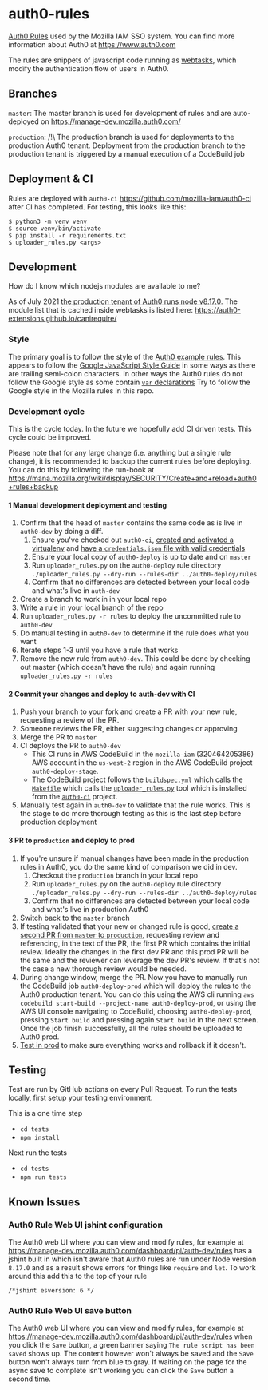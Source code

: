 # auth0-rules

[Auth0 Rules](https://auth0.com/docs/rules) used by the Mozilla IAM SSO system.
You can find more information about Auth0 at https://www.auth0.com

The rules are snippets of javascript code running as [webtasks](https://www.webtask.io), which modify the authentication flow of users in Auth0.

## Branches

`master`:
The master branch is used for development of rules and are auto-deployed on https://manage-dev.mozilla.auth0.com/

`production`:
/!\ The production branch is used for deployments to the production Auth0 tenant. Deployment from the production branch to the production tenant is triggered by a manual execution of a CodeBuild job

## Deployment & CI

Rules are deployed with `auth0-ci` <https://github.com/mozilla-iam/auth0-ci> after CI has completed.
For testing, this looks like this:

```
$ python3 -m venv venv
$ source venv/bin/activate
$ pip install -r requirements.txt
$ uploader_rules.py <args>
```

## Development

How do I know which nodejs modules are available to me?

As of July 2021 [the production tenant of Auth0 runs node v8.17.0](https://manage.mozilla.auth0.com/dashboard/pi/auth/tenant/advanced).
The module list that is cached inside webtasks is listed here:
https://auth0-extensions.github.io/canirequire/

### Style

The primary goal is to follow the style of the [Auth0 example rules](https://github.com/auth0/rules/tree/master/src/rules).
This appears to follow the [Google JavaScript Style Guide](https://google.github.io/styleguide/jsguide.html)
in some ways as there are trailing semi-colon characters. In other ways the 
Auth0 rules do not follow the Google style as some contain [`var` declarations](https://google.github.io/styleguide/jsguide.html#features-use-const-and-let)
Try to follow the Google style in the Mozilla rules in this repo.

### Development cycle

This is the cycle today. In the future we hopefully add CI driven tests. 
This cycle could be improved.

Please note that for any large change (i.e. anything but a single rule change), it is recommended to backup the current rules before deploying. You can do this by following the run-book at https://mana.mozilla.org/wiki/display/SECURITY/Create+and+reload+auth0+rules+backup

#### 1 Manual development deployment and testing

1. Confirm that the head of `master` contains the same code as is live in `auth0-dev`
   by doing a diff.
   1. Ensure you've checked out `auth0-ci`, [created and activated a virtualenv](https://github.com/mozilla-iam/auth0-ci#virtual-environment)
      and [have a `credentials.json` file with valid credentials](https://github.com/mozilla-iam/auth0-ci#credentials)
   2. Ensure your local copy of `auth0-deploy` is up to date and on `master`
   3. Run `uploader_rules.py` on the `auth0-deploy` rule directory
      `./uploader_rules.py --dry-run --rules-dir ../auth0-deploy/rules`
   4. Confirm that no differences are detected between your local code and what's
      live in `auth-dev`
2. Create a branch to work in in your local repo
3. Write a rule in your local branch of the repo
4. Run `uploader_rules.py -r rules` to deploy the uncommitted rule to `auth0-dev`
5. Do manual testing in `auth0-dev` to determine if the rule does what you want
6. Iterate steps 1-3 until you have a rule that works
7. Remove the new rule from `auth0-dev`. This could be done by checking out 
   master (which doesn't have the rule) and again running `uploader_rules.py -r rules`

#### 2 Commit your changes and deploy to auth-dev with CI

1. Push your branch to your fork and create a PR with your new rule, requesting 
   a review of the PR.
2. Someone reviews the PR, either suggesting changes or approving
3. Merge the PR to `master`
4. CI deploys the PR to `auth0-dev`
   * This CI runs in AWS CodeBuild in the `mozilla-iam` (320464205386) AWS
     account in the `us-west-2` region in the AWS CodeBuild project
     `auth0-deploy-stage`.
   * The CodeBuild project follows the [`buildspec.yml`](buildspec.yml) which
     calls the [`Makefile`](Makefile) which calls the 
     [`uploader_rules.py`](https://github.com/mozilla-iam/auth0-ci/blob/master/uploader_rules.py)
     tool which is installed from the [`auth0-ci`](https://github.com/mozilla-iam/auth0-ci)
     project.
5. Manually test again in `auth0-dev` to validate that the rule works. This is 
    the stage to do more thorough testing as this is the last step before
    production deployment

#### 3 PR to `production` and deploy to prod

1. If you're unsure if manual changes have been made in the production rules in
   Auth0, you do the same kind of comparison we did in dev.
   1. Checkout the `production` branch in your local repo
   2. Run `uploader_rules.py` on the `auth0-deploy` rule directory
      `./uploader_rules.py --dry-run --rules-dir ../auth0-deploy/rules`
   3. Confirm that no differences are detected between your local code and what's
      live in production Auth0
2. Switch back to the `master` branch
3. If testing validated that your new or changed rule is good, [create a second PR from `master` to `production`](https://github.com/mozilla-iam/auth0-deploy/compare/production...master),
    requesting review and referencing, in the text of the PR, the
    first PR which contains the initial review. Ideally the changes in the first
    dev PR and this prod PR will be the same and the reviewer can leverage
    the dev PR's review. If that's not the case a new thorough review would be
    needed.
4. During change window, merge the PR. Now you have to manually run the 
   CodeBuild job `auth0-deploy-prod` which will deploy the rules to the Auth0 
   production tenant. You can do this using the AWS cli running 
   `aws codebuild start-build --project-name auth0-deploy-prod`, or using the 
   AWS UI console navigating to CodeBuild, choosing `auth0-deploy-prod`, 
   pressing `Start build` and pressing again `Start build` in the next screen. 
   Once the job finish successfully, all the rules should be uploaded to Auth0 
   prod.
5. [Test in prod](https://mana.mozilla.org/wiki/display/SECURITY/Auth0+manual+testing) 
   to make sure everything works and rollback if it doesn't.  

## Testing

Test are run by GitHub actions on every Pull Request.
To run the tests locally, first setup your testing environment.

This is a one time step

* `cd tests`
* `npm install`

Next run the tests

* `cd tests`
* `npm run tests` 

## Known Issues

### Auth0 Rule Web UI jshint configuration

The Auth0 web UI where you can view and modify rules, for example at
https://manage-dev.mozilla.auth0.com/dashboard/pi/auth-dev/rules
has a jshint built in which isn't aware that Auth0 rules are run under
Node version `8.17.0` and as a result shows errors for things like
`require` and `let`. To work around this add this to the top of your rule

```
/*jshint esversion: 6 */
```

### Auth0 Rule Web UI save button

The Auth0 web UI where you can view and modify rules, for example at
https://manage-dev.mozilla.auth0.com/dashboard/pi/auth-dev/rules
when you click the `Save` button, a green banner saying
`The rule script has been saved` shows up. The content however won't
always be saved and the `Save` button won't always turn from blue to
gray. If waiting on the page for the async save to complete isn't working
you can click the `Save` button a second time.
